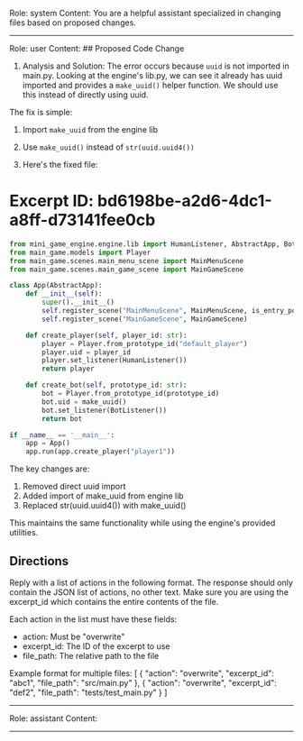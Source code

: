 Role: system
Content: You are a helpful assistant specialized in changing files based on proposed changes.
__________________
Role: user
Content: ## Proposed Code Change
1. Analysis and Solution:
The error occurs because `uuid` is not imported in main.py. Looking at the engine's lib.py, we can see it already has uuid imported and provides a `make_uuid()` helper function. We should use this instead of directly using uuid.

The fix is simple:
1. Import `make_uuid` from the engine lib
2. Use `make_uuid()` instead of `str(uuid.uuid4())`

2. Here's the fixed file:

# Excerpt ID: bd6198be-a2d6-4dc1-a8ff-d73141fee0cb
```python main_game/main.py
from mini_game_engine.engine.lib import HumanListener, AbstractApp, BotListener, make_uuid
from main_game.models import Player
from main_game.scenes.main_menu_scene import MainMenuScene
from main_game.scenes.main_game_scene import MainGameScene

class App(AbstractApp):
    def __init__(self):
        super().__init__()
        self.register_scene("MainMenuScene", MainMenuScene, is_entry_point=True)
        self.register_scene("MainGameScene", MainGameScene)

    def create_player(self, player_id: str):
        player = Player.from_prototype_id("default_player")
        player.uid = player_id
        player.set_listener(HumanListener())
        return player

    def create_bot(self, prototype_id: str):
        bot = Player.from_prototype_id(prototype_id)
        bot.uid = make_uuid()
        bot.set_listener(BotListener())
        return bot

if __name__ == '__main__':
    app = App()
    app.run(app.create_player("player1"))
```

The key changes are:
1. Removed direct uuid import
2. Added import of make_uuid from engine lib
3. Replaced str(uuid.uuid4()) with make_uuid()

This maintains the same functionality while using the engine's provided utilities.

## Directions
Reply with a list of actions in the following format. The response should only contain the JSON list of actions, no other text.
Make sure you are using the excerpt_id which contains the entire contents of the file.

Each action in the list must have these fields:
- action: Must be "overwrite"
- excerpt_id: The ID of the excerpt to use
- file_path: The relative path to the file

Example format for multiple files:
[
    {
        "action": "overwrite",
        "excerpt_id": "abc1",
        "file_path": "src/main.py"
    },
    {
        "action": "overwrite",
        "excerpt_id": "def2",
        "file_path": "tests/test_main.py"
    }
]
__________________
Role: assistant
Content: 
__________________
